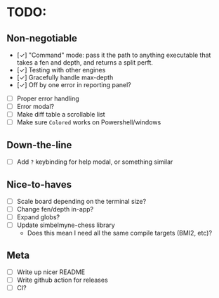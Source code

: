 # TODO:
## Non-negotiable
- [✓] "Command" mode: pass it the path to anything executable that takes a fen and
      depth, and returns a split perft.
- [✓] Testing with other engines
- [✓] Gracefully handle max-depth
- [✓] Off by one error in reporting panel?
- [ ] Proper error handling
- [ ] Error modal?
- [ ] Make diff table a scrollable list
- [ ] Make sure `Colored` works on Powershell/windows

## Down-the-line
- [ ] Add `?` keybinding for help modal, or something similar

## Nice-to-haves
- [ ] Scale board depending on the terminal size?
- [ ] Change fen/depth in-app?
- [ ] Expand globs?
- [ ] Update simbelmyne-chess library
  - Does this mean I need all the same compile targets (BMI2, etc)?

## Meta
- [ ] Write up nicer README
- [ ] Write github action for releases
- [ ] CI?

